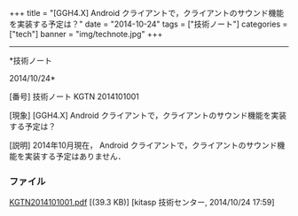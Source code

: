 ﻿+++
title = "[GGH4.X] Android クライアントで，クライアントのサウンド機能を実装する予定は？"
date = "2014-10-24"
tags = ["技術ノート"]
categories = ["tech"]
banner = "img/technote.jpg"
+++

-----------------------------------------------------------------------------------------------------------------------------

*技術ノート

2014/10/24*


[番号]
技術ノート KGTN 2014101001

[現象]
[GGH4.X] Android
クライアントで，クライアントのサウンド機能を実装する予定は？

[説明]
2014年10月現在， Android
クライアントで，クライアントのサウンド機能を実装する予定はありません．


### ファイル

 
 


[KGTN2014101001.pdf](http://techreport.kitasp.net/attachments/download/1750/KGTN2014101001.pdf)
 [(39.3 KB)] [kitasp 技術センター, 2014/10/24
17:59]


 


 

